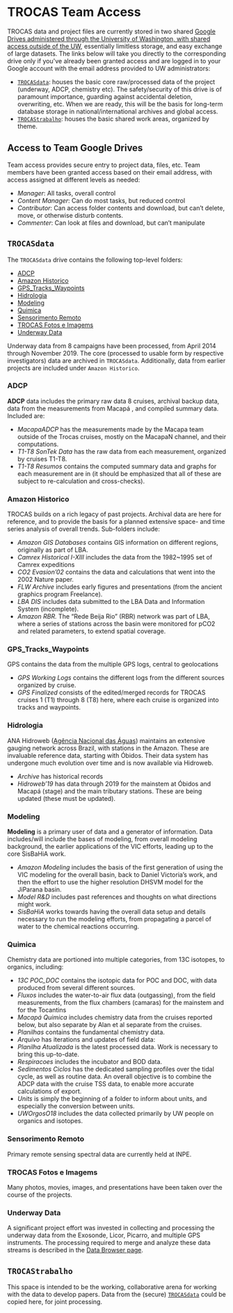 # TROCAS Team Access

TROCAS data and project files are currently stored in two shared [Google Drives administered through the University of Washington, with shared access outside of the UW](#access-to-team-google-drives), essentially limitless storage, and easy exchange of large datasets. The links below will take you directly to the corresponding drive only if you've already been granted access and are logged in to your Google account with the email address provided to UW administrators:

- [`TROCASdata`](https://drive.google.com/drive/u/1/folders/0AEAbRJDlXAHGUk9PVA): houses the basic core raw/processed data of the project (underway, ADCP, chemistry etc). The safety/security of this drive is of paramount importance, guarding against accidental deletion, overwriting, etc. When we are ready, this will be the basis for long-term database storage in national/international archives and global access.
- [`TROCAStrabalho`](https://drive.google.com/drive/u/1/folders/0AOf4v85otRykUk9PVA): houses the basic shared work areas, organized by theme.

## Access to Team Google Drives

Team access provides secure entry to project data, files, etc. Team members have been granted access based on their email address, with access assigned at different levels as needed:
- *Manager*: All tasks, overall control
- *Content Manager*: Can do most tasks, but reduced control
- *Contributor*: Can access folder contents and download, but can’t delete, move, or otherwise disturb contents.
- *Commenter*: Can look at files and download, but can’t manipulate

## `TROCASdata`

The `TROCASdata` drive contains the following top-level folders:
- [ADCP](#adcp)
- [Amazon Historico](#amazon-historico)
- [GPS_Tracks_Waypoints](#gps-tracks-waypoints)
- [Hidrologia](#hidrologia)
- [Modeling](#modeling)
- [Quimica](#quimica)
- [Sensorimento Remoto](#sensorimento-remoto)
- [TROCAS Fotos e Imagems](#trocas-fotos-e-imagems)
- [Underway Data](#underway-data)

Underway data from 8 campaigns have been processed, from April 2014 through November 2019. The core (processed to usable form by respective investigators) data are archived in `TROCASdata`. Additionally, data from earlier projects are included under `Amazon Historico`.

### ADCP
**ADCP** data includes the primary raw data 8 cruises, archival backup data, data from the measurements from Macapá , and compiled summary data. Included are:

- *MacapaADCP* has the measurements made by the Macapa team outside of the Trocas cruises, mostly
on the MacapaN channel, and their computations.
- *T1-T8 SonTek Data* has the raw data from each measurement, organized by cruises T1-T8.
- *T1-T8 Resumos* contains the computed summary data and graphs for each measurement are in (it should be emphasized that all of these are subject to re-calculation and cross-checks).

### Amazon Historico
TROCAS builds on a rich legacy of past projects. Archival data are here for reference, and to provide the basis for a planned extensive space- and time series analysis of overall trends. Sub-folders include:
- *Amazon GIS Databases* contains GIS information on different regions, originally as part of LBA.
- *Camrex Historical I-XIII* includes the data from the 1982~1995 set of Camrex expeditions
- *CO2 Evasion’02* contains the data and calculations that went into the 2002 Nature paper.
- *FLW Archive* includes early figures and presentations (from the ancient graphics program Freelance).
- *LBA DIS* includes data submitted to the LBA Data and Information System (incomplete).
- *Amazon RBR.* The “Rede Beija Rio” (RBR) network was part of LBA, where a series of stations across
the basin were monitored for pCO2 and related parameters, to extend spatial coverage.

### GPS_Tracks_Waypoints
GPS contains the data from the multiple GPS logs, central to geolocations
- *GPS Working Logs* contains the different logs from the different sources organized by cruise.
- *GPS Finalized* consists of the edited/merged records for TROCAS cruises 1 (T1) through 8 (T8) here, where each cruise is organized into tracks and waypoints.

### Hidrologia
ANA Hidroweb ([Agência Nacional das Águas](https://www.gov.br/ana/)) maintains an extensive gauging network across Brazil, with stations in the Amazon. These are invaluable reference data, starting with Óbidos. Their data system has undergone much evolution over time and is now available via Hidroweb.
- *Archive* has historical records
- *Hidroweb’19* has data through 2019 for the mainstem at Óbidos and Macapá (stage) and the main tributary stations. These are being updated (these must be updated).

### Modeling
**Modeling** is a primary user of data and a generator of information. Data includes/will include the bases of modeling, from overall modeling background, the earlier applications of the VIC efforts, leading up to the core SisBaHiA work.
- *Amazon Modeling* includes the basis of the first generation of using the VIC modeling for the overall basin, back to Daniel Victoria’s work, and then the effort to use the higher resolution DHSVM model for the JiParana basin.
- *Model R&D* includes past references and thoughts on what directions might work.
- *SisBaHiA* works towards having the overall data setup and details necessary to run the modeling efforts, from propagating a parcel of water to the chemical reactions occurring.

### Quimica
Chemistry data are portioned into multiple categories, from 13C isotopes, to organics, including:
- *13C POC_DOC* contains the isotopic data for POC and DOC, with data produced from several different sources.
- *Fluxos* includes the water-to-air flux data (outgassing), from the field measurements, from the flux chambers (camaras) for the mainstem and for the Tocantins
- *Macapá Quimica* includes chemistry data from the cruises reported below, but also separate by Alan et al separate from the cruises.
- *Planilhas* contains the fundamental chemistry data.
- *Arquivo* has iterations and updates of field data:
- *Planilha Atualizada* is the latest processed data. Work is necessary to bring this up-to-date.
- *Respiracoes* includes the incubator and BOD data.
- *Sedimentos Ciclos* has the dedicated sampling profiles over the tidal cycle, as well as routine data. An overall objective is to combine the ADCP data with the cruise TSS data, to enable more accurate calculations of export.
- *Units* is simply the beginning of a folder to inform about units, and especially the conversion between units.
- *UWOrgosO18* includes the data collected primarily by UW people on organics and isotopes.

### Sensorimento Remoto
Primary remote sensing spectral data are currently held at INPE.

### TROCAS Fotos e Imagems
Many photos, movies, images, and presentations have been taken over the course of the projects.

### Underway Data
A significant project effort was invested in collecting and processing the underway data from the Exosonde, Licor, Picarro, and multiple GPS instruments. The processing required to merge and analyze these data streams is described in the [Data Browser page](databrowser).

## `TROCAStrabalho`

This space is intended to be the working, collaborative arena for working with the data to develop papers. Data from the (secure) [`TROCASdata`](#trocasdata) could be copied here, for joint processing.
